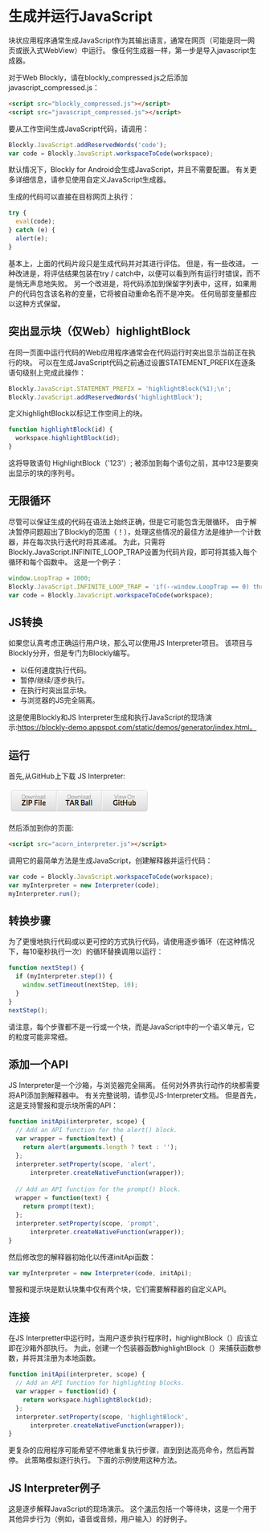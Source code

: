 # 生成并运行JavaScript

块状应用程序通常生成JavaScript作为其输出语言，通常在网页（可能是同一网页或嵌入式WebView）中运行。 像任何生成器一样，第一步是导入javascript生成器。

对于Web Blockly，请在blockly_compressed.js之后添加javascript_compressed.js：

```html
<script src="blockly_compressed.js"></script>
<script src="javascript_compressed.js"></script>
```

要从工作空间生成JavaScript代码，请调用：

```js
Blockly.JavaScript.addReservedWords('code');
var code = Blockly.JavaScript.workspaceToCode(workspace);
```

默认情况下，Blockly for Android会生成JavaScript，并且不需要配置。 有关更多详细信息，请参见使用自定义JavaScript生成器。

生成的代码可以直接在目标网页上执行：

```js
try {
  eval(code);
} catch (e) {
  alert(e);
}
```

基本上，上面的代码片段只是生成代码并对其进行评估。 但是，有一些改进。 一种改进是，将评估结果包装在try / catch中，以便可以看到所有运行时错误，而不是悄无声息地失败。 另一个改进是，将代码添加到保留字列表中，这样，如果用户的代码包含该名称的变量，它将被自动重命名而不是冲突。 任何局部变量都应以这种方式保留。

## 突出显示块（仅Web）highlightBlock

在同一页面中运行代码的Web应用程序通常会在代码运行时突出显示当前正在执行的块。 可以在生成JavaScript代码之前通过设置STATEMENT_PREFIX在逐条语句级别上完成此操作：

```js
Blockly.JavaScript.STATEMENT_PREFIX = 'highlightBlock(%1);\n';
Blockly.JavaScript.addReservedWords('highlightBlock');
```

定义highlightBlock以标记工作空间上的块。

```js
function highlightBlock(id) {
  workspace.highlightBlock(id);
}
```

这将导致语句 HighlightBlock（'123'）; 被添加到每个语句之前，其中123是要突出显示的块的序列号。

## 无限循环

尽管可以保证生成的代码在语法上始终正确，但是它可能包含无限循环。 由于解决暂停问题超出了Blockly的范围（！），处理这些情况的最佳方法是维护一个计数器，并在每次执行迭代时将其递减。 为此，只需将Blockly.JavaScript.INFINITE_LOOP_TRAP设置为代码片段，即可将其插入每个循环和每个函数中。 这是一个例子：

```js
window.LoopTrap = 1000;
Blockly.JavaScript.INFINITE_LOOP_TRAP = 'if(--window.LoopTrap == 0) throw "Infinite loop.";\n';
var code = Blockly.JavaScript.workspaceToCode(workspace);
```

## JS转换

如果您认真考虑正确运行用户块，那么可以使用JS Interpreter项目。 该项目与Blockly分开，但是专门为Blockly编写。

* 以任何速度执行代码。
* 暂停/继续/逐步执行。
* 在执行时突出显示块。
* 与浏览器的JS完全隔离。

这是使用Blockly和JS Interpreter生成和执行JavaScript的现场演示:https://blockly-demo.appspot.com/static/demos/generator/index.html。

## 运行

首先,从GitHub上下载 JS Interpreter:

[![](download.png)](https://github.com/NeilFraser/JS-Interpreter/tarball/master)

然后添加到你的页面:

```html
<script src="acorn_interpreter.js"></script>
```

调用它的最简单方法是生成JavaScript，创建解释器并运行代码：

```js
var code = Blockly.JavaScript.workspaceToCode(workspace);
var myInterpreter = new Interpreter(code);
myInterpreter.run();
```

## 转换步骤

为了更慢地执行代码或以更可控的方式执行代码，请使用逐步循环（在这种情况下，每10毫秒执行一次）的循环替换调用以运行：

```js
function nextStep() {
  if (myInterpreter.step()) {
    window.setTimeout(nextStep, 10);
  }
}
nextStep();
```

请注意，每个步骤都不是一行或一个块，而是JavaScript中的一个语义单元，它的粒度可能非常细。

## 添加一个API

JS Interpreter是一个沙箱，与浏览器完全隔离。 任何对外界执行动作的块都需要将API添加到解释器中。 有关完整说明，请参见JS-Interpreter文档。 但是首先，这是支持警报和提示块所需的API：

```js
function initApi(interpreter, scope) {
  // Add an API function for the alert() block.
  var wrapper = function(text) {
    return alert(arguments.length ? text : '');
  };
  interpreter.setProperty(scope, 'alert',
      interpreter.createNativeFunction(wrapper));

  // Add an API function for the prompt() block.
  wrapper = function(text) {
    return prompt(text);
  };
  interpreter.setProperty(scope, 'prompt',
      interpreter.createNativeFunction(wrapper));
}
```

然后修改您的解释器初始化以传递initApi函数：

```js
var myInterpreter = new Interpreter(code, initApi);
```

警报和提示块是默认块集中仅有两个块，它们需要解释器的自定义API。

## 连接

在JS Interpretter中运行时，当用户逐步执行程序时，highlightBlock（）应该立即在沙箱外部执行。 为此，创建一个包装器函数highlightBlock（）来捕获函数参数，并将其注册为本地函数。

```js
function initApi(interpreter, scope) {
  // Add an API function for highlighting blocks.
  var wrapper = function(id) {
    return workspace.highlightBlock(id);
  };
  interpreter.setProperty(scope, 'highlightBlock',
      interpreter.createNativeFunction(wrapper));
}
```

更复杂的应用程序可能希望不停地重复执行步骤，直到到达高亮命令，然后再暂停。 此策略模拟逐行执行。 下面的示例使用这种方法。

## JS Interpreter例子

[这](https://blockly-demo.appspot.com/static/demos/interpreter/step-execution.html)是逐步解释JavaScript的现场演示。 这个[演示](https://blockly-demo.appspot.com/static/demos/interpreter/async-execution.html)包括一个等待块，这是一个用于其他异步行为（例如，语音或音频，用户输入）的好例子。